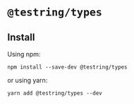 # `@testring/types`



## Install
Using npm:

```
npm install --save-dev @testring/types
```

or using yarn:

```
yarn add @testring/types --dev
```